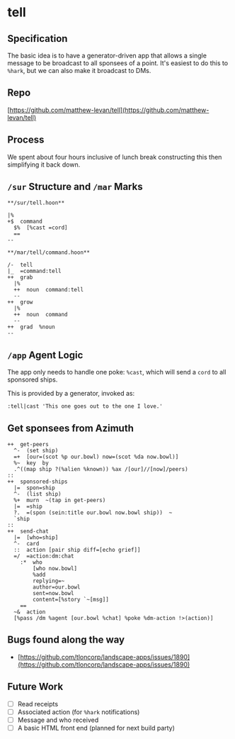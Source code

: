 # tell

## Specification

The basic idea is to have a generator-driven app that allows a single message to be broadcast to all sponsees of a point. It's easiest to do this to `%hark`, but we can also make it broadcast to DMs.

## Repo

[https://github.com/matthew-levan/tell](https://github.com/matthew-levan/tell)

## Process

We spent about four hours inclusive of lunch break constructing this then simplifying it back down.

## `/sur` Structure and `/mar` Marks

`**/sur/tell.hoon**`

```
|%
+$  command
  $%  [%cast =cord]
  ==
--
```

`**/mar/tell/command.hoon**`

```
/-  tell
|_  =command:tell
++  grab
  |%
  ++  noun  command:tell
  --
++  grow
  |%
  ++  noun  command
  --
++  grad  %noun
--
```

## `/app` Agent Logic

The app only needs to handle one poke: `%cast`, which will send a `cord` to all sponsored ships.

This is provided by a generator, invoked as:

```
:tell|cast 'This one goes out to the one I love.'
```

## Get sponsees from Azimuth

```
++  get-peers
  ^-  (set ship)
  =+  [our=(scot %p our.bowl) now=(scot %da now.bowl)]
  %~  key  by
  .^((map ship ?(%alien %known)) %ax /[our]//[now]/peers)
::
++  sponsored-ships
  |=  spon=ship
  ^-  (list ship)
  %+  murn  ~(tap in get-peers)
  |=  =ship
  ?.  =(spon (sein:title our.bowl now.bowl ship))  ~
  `ship
::
++  send-chat
  |=  [who=ship]
  ^-  card
  ::  action [pair ship diff=[echo grief]]
  =/  =action:dm:chat
    :*  who
        [who now.bowl]
        %add
        replying=~
        author=our.bowl
        sent=now.bowl
        content=[%story `~[msg]]
    ==
  ~&  action
  [%pass /dm %agent [our.bowl %chat] %poke %dm-action !>(action)]
```

## Bugs found along the way

- [https://github.com/tloncorp/landscape-apps/issues/1890](https://github.com/tloncorp/landscape-apps/issues/1890)
    

## Future Work

- [ ] Read receipts
- [ ] Associated action (for `%hark` notifications)
- [ ] Message and who received
- [ ] A basic HTML front end (planned for next build party)